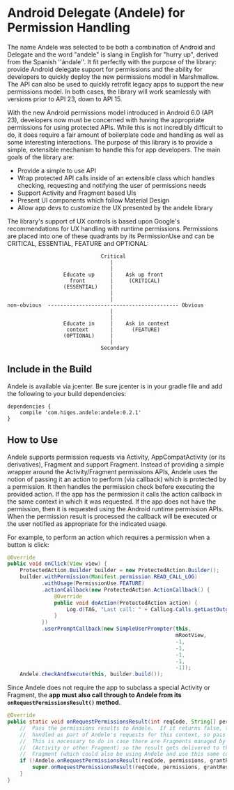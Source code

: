 # Android Delegate (Andele) for Permission Handling

The name Andele was selected to be both a combination of Android and Delegate
and the word "andele" is slang in English for "hurry up", derived from the
Spanish ''ándale''.  It fit perfectly with the purpose of the library: provide
Android delegate support for permissions and the ability for developers to
quickly deploy the new permissions model in Marshmallow. The API can also be
used to quickly retrofit legacy apps to support the new permissions model.
In both cases, the library will work seamlessly with versions prior to API 23,
down to API 15.

With the new Android permissions model introduced in Android 6.0 (API 23),
developers now must be concerned with having the appropriate permissions for
using protected APIs.  While this is not incredibly difficult to do, it does
require a fair amount of boilerplate code and handling as well as some
interesting interactions.  The purpose of this library is to provide a simple,
extensible mechanism to handle this for app developers.  The main goals of the
library are:

* Provide a simple to use API
* Wrap protected API calls inside of an extensible class which handles checking,
requesting and notifying the user of permissions needs
* Support Activity and Fragment based UIs
* Present UI components which follow Material Design
* Allow app devs to customize the UX presented by the andele library

The library's support of UX controls is based upon Google's recommendations for
UX handling with runtime permissions.  Permissions are placed into one of these
quadrants by its PermissionUse and can be CRITICAL, ESSENTIAL, FEATURE and
OPTIONAL:

```
                              Critical
                                 |
                                 |
                  Educate up     |    Ask up front
                    front        |     (CRITICAL)
                  (ESSENTIAL)    |
                                 |
                                 |
non-obvious  ------------------------------------------ Obvious
                                 |
                                 |
                  Educate in     |    Ask in context
                   context       |      (FEATURE)
                  (OPTIONAL)     |
                                 |
                              Secondary
```

## Include in the Build
Andele is available via jcenter.  Be sure jcenter is in your gradle file and add
the following to your build dependencies:

```
dependencies {
    compile 'com.hiqes.andele:andele:0.2.1'
}
```

## How to Use
Andele supports permission requests via Activity, AppCompatActivity (or its
derivatives), Fragment and support Fragment.  Instead of providing a simple
wrapper around the Activity/Fragment permissions APIs, Andele uses the notion of
passing it an action to perform (via callback) which is protected by a permission.
It then handles the permission check before executing the provided action.  If the
app has the permission it calls the action callback in the same context in which
it was requested.  If the app does not have the permission, then it is requested
using the Android runtime permission APIs.  When the permission result is 
processed the callback will be executed or the user notified as appropriate
for the indicated usage.

For example, to perform an action which requires a permission when a button is
click:

```java
@Override
public void onClick(View view) {
    ProtectedAction.Builder builder = new ProtectedAction.Builder();
    builder.withPermission(Manifest.permission.READ_CALL_LOG)
           .withUsage(PermissionUse.FEATURE)
           .actionCallback(new ProtectedAction.ActionCallback() {
               @Override
               public void doAction(ProtectedAction action) {
                   Log.d(TAG, "Last call: " + CallLog.Calls.getLastOutgoingCall(this));
               }
           })
           .userPromptCallback(new SimpleUserPrompter(this,
                                                      mRootView,
                                                      -1,
                                                      -1,
                                                      -1,
                                                      -1,
                                                      -1));
    Andele.checkAndExecute(this, builder.build());
```

Since Andele does not require the app to subclass a special Activity or
Fragment, the **app must also call through to Andele from its
`onRequestPermissionsResult()` method**.

```java
@Override
public static void onRequestPermissionsResult(int reqCode, String[] permissions, int[] grantResults) {
    //  Pass the permissions results to Andele.  If it returns false, the result was not
    //  handled as part of Andele's requests for this context, so pass to superclass.
    //  This is necessary to do in case there are Fragments managed by this context
    //  (Activity or other Fragment) so the result gets delivered to the subordinate
    //  Fragment (which could also be using Andele and use this same code.)
    if (!Andele.onRequestPermissionsResult(reqCode, permissions, grantResults)) {
        super.onRequestPermissionsResult(reqCode, permissions, grantResults);
    }
}
```


